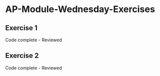 # AP-Module-Wednesday-Exercises

## Exercise 1
Code complete - Reviewed

## Exercise 2
Code complete - Reviewed
